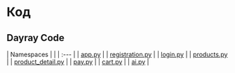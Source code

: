 # Код


## Dayray Code

| Namespaces | |
| :--- | 
| [app.py](./app.py 'app.py') | 
| [registration.py](registration.py 'registration.py') | 
| [login.py](login.py 'login.py') | 
| [products.py](products.py 'products.py') | 
| [product_detail.py](product_detail.py 'product_detail.py') | 
| [pay.py](pay.py 'pay.py') | 
| [cart.py](cart.py 'cart.py') | 
| [ai.py](ai.py 'ai.py') | 

